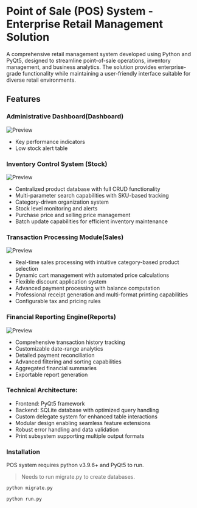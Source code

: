 # Point of Sale (POS) System - Enterprise Retail Management Solution

A comprehensive retail management system developed using Python and PyQt5, designed to streamline point-of-sale operations, inventory management, and business analytics. The solution provides enterprise-grade functionality while maintaining a user-friendly interface suitable for diverse retail environments.


## Features

### Administrative Dashboard(Dashboard)

![Preview](https://raw.githubusercontent.com/Nadeera3784/POS_System/master/Data/dashboard.png)
- Key performance indicators 
- Low stock alert table

### Inventory Control System (Stock)

![Preview](https://raw.githubusercontent.com/Nadeera3784/POS_System/master/Data/stock.png)

- Centralized product database with full CRUD functionality
- Multi-parameter search capabilities with SKU-based tracking
- Category-driven organization system
- Stock level monitoring and alerts
- Purchase price and selling price management
- Batch update capabilities for efficient inventory maintenance


### Transaction Processing Module(Sales)

![Preview](https://raw.githubusercontent.com/Nadeera3784/POS_System/master/Data/sales.png)

- Real-time sales processing with intuitive category-based product selection
- Dynamic cart management with automated price calculations
- Flexible discount application system
- Advanced payment processing with balance computation
- Professional receipt generation and multi-format printing capabilities
- Configurable tax and pricing rules


### Financial Reporting Engine(Reports)

![Preview](https://raw.githubusercontent.com/Nadeera3784/POS_System/master/Data/reports.png)

- Comprehensive transaction history tracking
- Customizable date-range analytics
- Detailed payment reconciliation
- Advanced filtering and sorting capabilities
- Aggregated financial summaries
- Exportable report generation


### Technical Architecture:

- Frontend: PyQt5 framework
- Backend: SQLite database with optimized query handling
- Custom delegate system for enhanced table interactions
- Modular design enabling seamless feature extensions
- Robust error handling and data validation
- Print subsystem supporting multiple output formats


### Installation

POS system requires python v3.9.6+ and PyQt5 to run.

> Needs to run migrate.py to create databases.

```sh
python migrate.py
```


```sh
python run.py
```